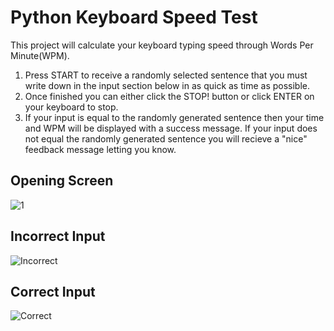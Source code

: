 # Python Keyboard Speed Test

This project will calculate your keyboard typing speed through Words Per Minute(WPM).

1. Press START to receive a randomly selected sentence that you must write down in the input section below in as quick as time as possible. 
2. Once finished you can either click the STOP! button or click ENTER on your keyboard to stop.
3. If your input is equal to the randomly generated sentence then your time and WPM will be displayed with a success message.
   If your input does not equal the randomly generated sentence you will recieve a "nice" feedback message letting you know.
   
   
   
   
   
   
   
 ## Opening Screen
 
![1](https://user-images.githubusercontent.com/60553621/97471360-8979e300-1940-11eb-93c1-0a2f54af26d5.JPG)


## Incorrect Input

![Incorrect](https://user-images.githubusercontent.com/60553621/97471435-a44c5780-1940-11eb-9e9e-22f54cf667b2.JPG)

## Correct Input 

![Correct](https://user-images.githubusercontent.com/60553621/97471390-94347800-1940-11eb-85d5-60c370c1dbb2.JPG)





